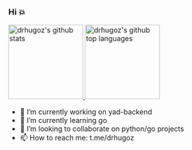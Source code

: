 ### Hi :boom:

<a href="https://github.com/drhugoz">
    <img height="150em" src="https://github-readme-stats.vercel.app/api?username=drhugoz&show_icons=true&count_private=true" alt="drhugoz's github stats" />
    <img height="150em" src="https://github-readme-stats.vercel.app/api/top-langs/?username=drhugoz&langs_count=6&count_private=true&layout=compact" alt="drhugoz's github top languages"/>
</a>

- 🔭 I’m currently working on yad-backend
- 🌱 I’m currently learning go
- 👯 I’m looking to collaborate on python/go projects
- 📫 How to reach me: t.me/drhugoz

<!--
**drhugoz/drhugoz** is a ✨ _special_ ✨ repository because its `README.md` (this file) appears on your GitHub profile.

Here are some ideas to get you started:

- 🔭 I’m currently working on ...
- 🌱 I’m currently learning ...
- 👯 I’m looking to collaborate on ...
- 🤔 I’m looking for help with ...
- 💬 Ask me about ...
- 📫 How to reach me: ...
- 😄 Pronouns: ...
- ⚡ Fun fact: ...
-->
